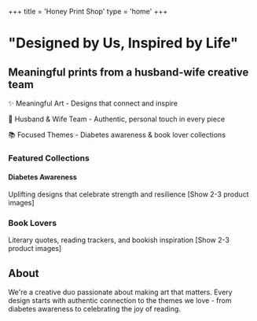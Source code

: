 +++
title = 'Honey Print Shop'
type = 'home'
+++


# "Designed by Us, Inspired by Life"
## Meaningful prints from a husband-wife creative team

✨ Meaningful Art - Designs that connect and inspire

🎨 Husband & Wife Team - Authentic, personal touch in every piece

📚 Focused Themes - Diabetes awareness & book lover collections

### Featured Collections
#### Diabetes Awareness
Uplifting designs that celebrate strength and resilience
[Show 2-3 product images]

### Book Lovers
Literary quotes, reading trackers, and bookish inspiration
[Show 2-3 product images]

## About
We're a creative duo passionate about making art that matters. Every design starts with authentic connection to the themes we love - from diabetes awareness to celebrating the joy of reading.